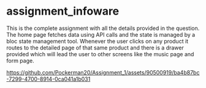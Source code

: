 # assignment_infoware

This is the complete assignment with all the details provided in the question.
The home page fetches data using API calls and the state is managed by a bloc state management tool. Whenever the user clicks on any product it routes to the detailed page of that same product and there is a drawer provided which will lead the user to other screens like the music page and form page.



https://github.com/Pockerman20/Assignment_1/assets/90500919/ba4b87bc-7299-4700-8914-0ca041a1b031


